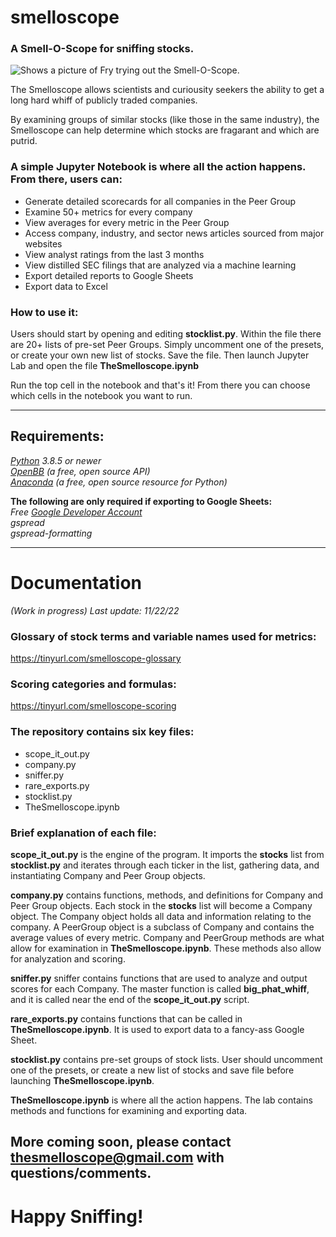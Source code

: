 # smelloscope
### A Smell-O-Scope for sniffing stocks.

<picture>
  <source media="(prefers-color-scheme: dark)" srcset="https://facingwinter.com/misc2022/smelloscope2small.jpg">
  <source media="(prefers-color-scheme: light)" srcset="https://facingwinter.com/misc2022/smelloscope2small.jpg">
  <img alt="Shows a picture of Fry trying out the Smell-O-Scope." src="https://facingwinter.com/misc2022/smelloscope2small.jpg">
</picture>

The Smelloscope allows scientists and curiousity seekers the ability to get a long hard whiff of publicly traded companies.

By examining groups of similar stocks (like those in the same industry), the Smelloscope can help determine which stocks are fragarant and which are putrid.

### A simple Jupyter Notebook is where all the action happens. From there, users can:
- Generate detailed scorecards for all companies in the Peer Group
- Examine 50+ metrics for every company
- View averages for every metric in the Peer Group
- Access company, industry, and sector news articles sourced from major websites
- View analyst ratings from the last 3 months
- View distilled SEC filings that are analyzed via a machine learning
- Export detailed reports to Google Sheets
- Export data to Excel

### How to use it:
Users should start by opening and editing **stocklist.py**. Within the file there are 20+ lists of pre-set Peer Groups. Simply uncomment one of the presets, or create your own new list of stocks. Save the file. Then launch Jupyter Lab and open the file **TheSmelloscope.ipynb**

Run the top cell in the notebook and that's it! From there you can choose which cells in the notebook you want to run.

_______________________________________________________________________________________________________________________________________________________
## Requirements:

<i>[Python](https://www.python.org/downloads/) 3.8.5 or newer<br></i>
<i>[OpenBB](https://docs.openbb.co/sdk/quickstart/installation) (a free, open source API)<br></i>
<i>[Anaconda](https://www.anaconda.com/products/distribution) (a free, open source resource for Python)<br></i>

**The following are only required if exporting to Google Sheets:**<br>
<i>Free [Google Developer Account](https://developers.google.com/)<br></i>
<i>gspread</i><br>
<i>gspread-formatting</i>
 
 _______________________________________________________________________________________________________________________________________________________
 # Documentation
 
<i>(Work in progress) Last update: 11/22/22</i><br>
 
 ### Glossary of stock terms and variable names used for metrics:<br> 
 https://tinyurl.com/smelloscope-glossary
 
 ### Scoring categories and formulas:<br> 
 https://tinyurl.com/smelloscope-scoring
 
 ### The repository contains six key files:
 - scope_it_out.py
 - company.py
 - sniffer.py
 - rare_exports.py
 - stocklist.py
 - TheSmelloscope.ipynb
 
 ### Brief explanation of each file:
 
**scope_it_out.py** is the engine of the program. It imports the **stocks** list from **stocklist.py** and iterates through each ticker in the list, gathering data, and instantiating Company and Peer Group objects.

**company.py** contains functions, methods, and definitions for Company and Peer Group objects. Each stock in the **stocks** list will become a Company object. The Company object holds all data and information relating to the company. A PeerGroup object is a subclass of Company and contains the average values of every metric. Company and PeerGroup methods are what allow for examination in **TheSmelloscope.ipynb**. These methods also allow for analyzation and scoring.

**sniffer.py** sniffer contains functions that are used to analyze and output scores for each Company. The master function is called **big_phat_whiff**, and it is called near the end of the **scope_it_out.py** script.

**rare_exports.py** contains functions that can be called in **TheSmelloscope.ipynb**. It is used to export data to a fancy-ass Google Sheet.

**stocklist.py** contains pre-set groups of stock lists. User should uncomment one of the presets, or create a new list of stocks and save file before launching **TheSmelloscope.ipynb**.

**TheSmelloscope.ipynb** is where all the action happens. The lab contains methods and functions for examining and exporting data.
 
 
## More coming soon, please contact thesmelloscope@gmail.com with questions/comments.

# Happy Sniffing!
